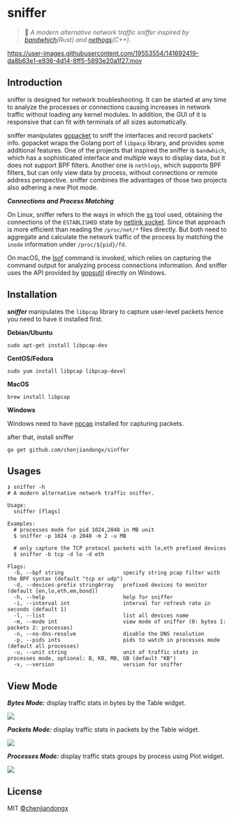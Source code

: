 # sniffer

> 🐶 *A modern alternative network traffic sniffer inspired by [bandwhich](https://github.com/imsnif/bandwhich)(Rust) and [nethogs](https://github.com/raboof/nethogs)(C++).*

https://user-images.githubusercontent.com/19553554/141692419-da8b63e1-e936-4d14-8ff5-5893e20a1f27.mov

## Introduction

sniffer is designed for network troubleshooting. It can be started at any time to analyze the processes or connections causing increases in network traffic without loading any kernel modules. In addition, the GUI of it is responsive that can fit with terminals of all sizes automatically.

sniffer manipulates [gopacket](https://github.com/google/gopacket) to sniff the interfaces and record packets' info. gopacket wraps the Golang port of `libpacp` library, and provides some additional features. One of the projects that inspired the sniffer is `bandwhich`, which has a sophisticated interface and multiple ways to display data, but it does not support BPF filters. Another one is `nethlogs`, which supports BPF filters, but can only view data by process, without connections or remote address perspective. sniffer combines the advantages of those two projects also adhering a new Plot mode.

***Connections and Process Matching***

On Linux, sniffer refers to the ways in which the [ss](https://man7.org/linux/man-pages/man8/ss.8.html) tool used, obtaining the connections of the `ESTABLISHED` state by [netlink socket](https://man7.org/linux/man-pages/man7/netlink.7.html). Since that approach is more efficient than reading the `/proc/net/*` files directly. But both need to aggregate and calculate the network traffic of the process by matching the `inode` information under `/proc/${pid}/fd`.

On macOS, the [lsof](https://ss64.com/osx/lsof.html) command is invoked, which relies on capturing the command output for analyzing process connections information. And sniffer uses the API provided by [gopsutil](https://github.com/shirou/gopsutil) directly on Windows.

## Installation

***sniffer*** manipulates the `libpcap` library to capture user-level packets hence you need to have it installed first.

**Debian/Ubuntu**
```shell
sudo apt-get install libpcap-dev
```

**CentOS/Fedora**
```shell
sudo yum install libpcap libpcap-devel
```

**MacOS**
```shell
brew install libpcap
```

**Windows**

Windows need to have [npcap](https://nmap.org/npcap/) installed for capturing packets.

after that, install sniffer

```shell
go get github.com/chenjiandongx/sinffer
```

## Usages

```shell
❯ sniffer -h
# A modern alternative network traffic sniffer.

Usage:
  sniffer [flags]

Examples:
  # processes mode for pid 1024,2048 in MB unit
  $ sniffer -p 1024 -p 2048 -m 2 -u MB

  # only capture the TCP protocol packets with lo,eth prefixed devices
  $ sniffer -b tcp -d lo -d eth

Flags:
  -b, --bpf string                   specify string pcap filter with the BPF syntax (default "tcp or udp")
  -d, --devices-prefix stringArray   prefixed devices to monitor (default [en,lo,eth,em,bond])
  -h, --help                         help for sniffer
  -i, --interval int                 interval for refresh rate in seconds (default 1)
  -l, --list                         list all devices name
  -m, --mode int                     view mode of sniffer (0: bytes 1: packets 2: processes)
  -n, --no-dns-resolve               disable the DNS resolution
  -p, --pids ints                    pids to watch in processes mode (default all processes)
  -u, --unit string                  unit of traffic stats in processes mode, optional: B, KB, MB, GB (default "KB")
  -v, --version                      version for sniffer
```

## View Mode

***Bytes Mode:*** display traffic stats in bytes by the Table widget.

![](https://user-images.githubusercontent.com/19553554/141689557-75e9959f-62db-45d8-85e2-1d8f9e8a0cfb.jpg)

***Packets Mode:*** display traffic stats in packets by the Table widget.

![](https://user-images.githubusercontent.com/19553554/141689559-ee93b3f2-9fc2-424a-aa42-78ae9bc94e12.jpg)

***Processes Mode:*** display traffic stats groups by process using Plot widget.

![](https://user-images.githubusercontent.com/19553554/141689569-eca76a82-219b-4e21-8d06-bbddea7bad40.jpg)

## License

MIT [©chenjiandongx](https://github.com/chenjiandongx)

